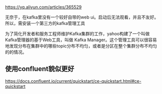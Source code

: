https://yq.aliyun.com/articles/365529


无奈于，在kafka里没有一个较好自带的web ui。启动后无法观看，并且不友好。所以，需安装一个第三方的kafka管理工具

为了简化开发者和服务工程师维护Kafka集群的工作，yahoo构建了一个叫做Kafka管理器的基于Web工具，叫做 Kafka Manager。这个管理工具可以很容易地发现分布在集群中的哪些topic分布不均匀，或者是分区在整个集群分布不均匀的的情况。


## 使用confluent貌似更好

https://docs.confluent.io/current/quickstart/ce-quickstart.html#ce-quickstart


